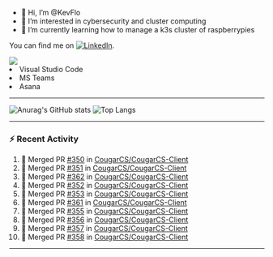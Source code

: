 - 👋 Hi, I’m @KevFlo
- 👀 I’m interested in cybersecurity and cluster computing
- 🌱 I’m currently learning how to manage a k3s cluster of raspberrypies


You can find me on [![LinkedIn][3.2]][3].

<!-- Icons -->

[3.2]: https://i.imgur.com/IwuydvD.png (LinkedIn icon without padding)

<!-- Links to your social media accounts -->

[3]: https://www.linkedin.com/in/flores-kevin/


<a>
    <img src="https://img.shields.io/badge/-Commonly%20Used%20Tools-lightgrey ">
    <li>Visual Studio Code</li> <li>MS Teams</li> <li>Asana</li>
</a>



---

![Anurag's GitHub stats](https://github-readme-stats-kevflo.vercel.app/api?username=KevFlo&count_private=true&hide=stars&show_icons=true&theme=nord)
![Top Langs](https://github-readme-stats-kevflo.vercel.app/api/top-langs/?username=KevFlo&langs_count=5&show_icons=true&theme=nord)

---

### :zap: Recent Activity

<!--START_SECTION:activity-->
1. 🎉 Merged PR [#350](https://github.com/CougarCS/CougarCS-Client/pull/350) in [CougarCS/CougarCS-Client](https://github.com/CougarCS/CougarCS-Client)
2. 🎉 Merged PR [#351](https://github.com/CougarCS/CougarCS-Client/pull/351) in [CougarCS/CougarCS-Client](https://github.com/CougarCS/CougarCS-Client)
3. 🎉 Merged PR [#362](https://github.com/CougarCS/CougarCS-Client/pull/362) in [CougarCS/CougarCS-Client](https://github.com/CougarCS/CougarCS-Client)
4. 🎉 Merged PR [#352](https://github.com/CougarCS/CougarCS-Client/pull/352) in [CougarCS/CougarCS-Client](https://github.com/CougarCS/CougarCS-Client)
5. 🎉 Merged PR [#353](https://github.com/CougarCS/CougarCS-Client/pull/353) in [CougarCS/CougarCS-Client](https://github.com/CougarCS/CougarCS-Client)
6. 🎉 Merged PR [#361](https://github.com/CougarCS/CougarCS-Client/pull/361) in [CougarCS/CougarCS-Client](https://github.com/CougarCS/CougarCS-Client)
7. 🎉 Merged PR [#355](https://github.com/CougarCS/CougarCS-Client/pull/355) in [CougarCS/CougarCS-Client](https://github.com/CougarCS/CougarCS-Client)
8. 🎉 Merged PR [#356](https://github.com/CougarCS/CougarCS-Client/pull/356) in [CougarCS/CougarCS-Client](https://github.com/CougarCS/CougarCS-Client)
9. 🎉 Merged PR [#357](https://github.com/CougarCS/CougarCS-Client/pull/357) in [CougarCS/CougarCS-Client](https://github.com/CougarCS/CougarCS-Client)
10. 🎉 Merged PR [#358](https://github.com/CougarCS/CougarCS-Client/pull/358) in [CougarCS/CougarCS-Client](https://github.com/CougarCS/CougarCS-Client)
<!--END_SECTION:activity-->

---
<!---
KevFlo/KevFlo is a ✨ special ✨ repository because its `README.md` (this file) appears on your GitHub profile.
You can click the Preview link to take a look at your changes.
--->
